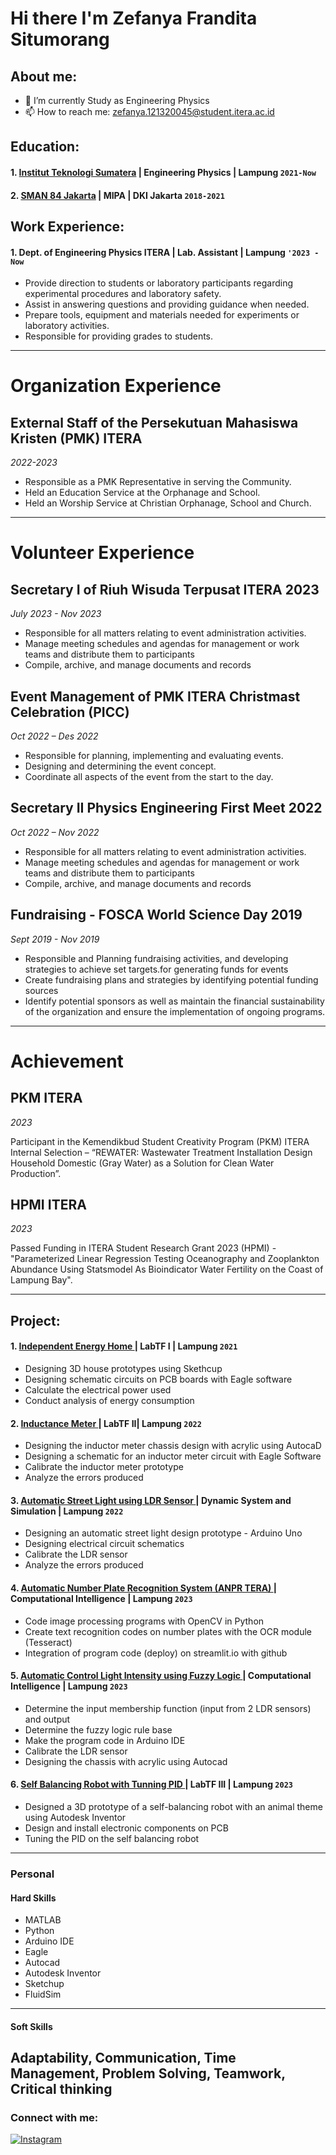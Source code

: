 # Hi there I'm Zefanya Frandita Situmorang
## About me:
- 🔭 I’m currently Study as Engineering Physics
- 📫 How to reach me: zefanya.121320045@student.itera.ac.id

## Education:

#### 1. [ Institut Teknologi Sumatera](https://www.itera.ac.id/) | Engineering Physics | Lampung `2021-Now`
#### 2. [SMAN 84 Jakarta](https://bit.ly/sman84jakarta) | MIPA | DKI Jakarta `2018-2021`

## Work Experience:
#### 1. Dept. of Engineering Physics ITERA | Lab. Assistant | Lampung `'2023 - Now`
   - Provide direction to students or laboratory participants regarding experimental procedures and laboratory safety.
   - Assist in answering questions and providing guidance when needed.
   - Prepare tools, equipment and materials needed for experiments or laboratory activities.
   - Responsible for providing grades to students.
---
# Organization Experience

## External Staff of the Persekutuan Mahasiswa Kristen (PMK) ITERA
*2022-2023*

- Responsible as a PMK Representative in serving the Community.
- Held an Education Service at the Orphanage and School.
- Held an Worship Service at Christian Orphanage, School and Church.
---
# Volunteer Experience

## Secretary I of Riuh Wisuda Terpusat ITERA 2023
*July 2023 - Nov 2023*

- Responsible for all matters relating to event administration activities.
- Manage meeting schedules and agendas for management or work teams and distribute them to participants
- Compile, archive, and manage documents and records

## Event Management of PMK ITERA Christmast Celebration (PICC)
*Oct 2022 – Des 2022*

- Responsible for planning, implementing and evaluating events.
- Designing and determining the event concept.
- Coordinate all aspects of the event from the start to the day.

## Secretary II Physics Engineering First Meet 2022 
*Oct 2022 – Nov 2022*

- Responsible for all matters relating to event administration activities.
- Manage meeting schedules and agendas for management or work teams and distribute them to participants
- Compile, archive, and manage documents and records

## Fundraising - FOSCA World Science Day 2019 
*Sept 2019 - Nov 2019*

- Responsible and Planning fundraising activities, and developing strategies to achieve set targets.for generating funds for events
- Create fundraising plans and strategies by identifying potential funding sources
- Identify potential sponsors as well as maintain the financial sustainability of the organization and ensure the implementation of ongoing 
programs.

---
# Achievement
## PKM ITERA
*2023*

Participant in the Kemendikbud Student Creativity Program (PKM) ITERA Internal Selection – “REWATER: Wastewater 
Treatment Installation Design Household Domestic (Gray Water) as a Solution for Clean Water Production”.

## HPMI ITERA
*2023*

Passed Funding in ITERA Student Research Grant 2023 (HPMI) - "Parameterized Linear Regression Testing Oceanography and 
Zooplankton Abundance Using Statsmodel As Bioindicator Water Fertility on the Coast of Lampung Bay". 

---
## Project:

#### 1. [ Independent Energy Home ](https://github.com/zefanyadita/Independent-Energy-Home)| LabTF I | Lampung `2021`
  - Designing 3D house prototypes using Skethcup
  - Designing schematic circuits on PCB boards with Eagle software
  - Calculate the electrical power used
  - Conduct analysis of energy consumption
#### 2. [ Inductance Meter ](https://github.com/zefanyadita/Inductance-Meter)| LabTF II| Lampung `2022`
  - Designing the inductor meter chassis design with acrylic using AutocaD
  - Designing a schematic for an inductor meter circuit with Eagle Software
  - Calibrate the inductor meter prototype
  - Analyze the errors produced
#### 3. [ Automatic Street Light using LDR Sensor ](https://github.com/zefanyadita/Automatic-Street-Light-using-LDR-Sensor)| Dynamic System and Simulation | Lampung `2022`
  - Designing an automatic street light design prototype - Arduino Uno
  - Designing electrical circuit schematics
  - Calibrate the LDR sensor
  - Analyze the errors produced
#### 4. [Automatic Number Plate Recognition System (ANPR TERA) ](https://github.com/zefanyadita/ANPR_Tera)| Computational Intelligence | Lampung `2023`
  - Code image processing programs with OpenCV in Python
  - Create text recognition codes on number plates with the OCR module (Tesseract)
  - Integration of program code (deploy) on streamlit.io with github
#### 5. [ Automatic Control Light Intensity using Fuzzy Logic ](https://github.com/zefanyadita/Automatic-Control-Light-Intensity-using-Fuzzy-Logic)| Computational Intelligence | Lampung `2023`
  - Determine the input membership function (input from 2 LDR sensors) and output
  - Determine the fuzzy logic rule base
  - Make the program code in Arduino IDE
  - Calibrate the LDR sensor
  - Designing the chassis with acrylic using Autocad
#### 6. [ Self Balancing Robot with Tunning PID ](https://github.com/zefanyadita/Self-Balancing-Robot-with-Tunning-PID)| LabTF III | Lampung `2023`
  - Designed a 3D prototype of a self-balancing robot with an animal theme using Autodesk Inventor
  - Design and install electronic components on PCB
  - Tuning the PID on the self balancing robot
---
### Personal
#### Hard Skills 
- MATLAB
- Python
- Arduino IDE
- Eagle
- Autocad
- Autodesk Inventor
- Sketchup
- FluidSim
---
#### Soft Skills
 Adaptability, Communication, Time Management, Problem Solving, Teamwork, Critical thinking
---
### Connect with me:
[![Instagram](https://img.shields.io/badge/Instagram-Follow-orange?style=for-the-badge&logo=instagram)](https://www.instagram.com/azmi_riyadin)







